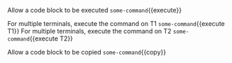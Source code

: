Allow a code block to be executed `some-command`{{execute}}

For multiple terminals, execute the command on T1 `some-command`{{execute T1}}
For multiple terminals, execute the command on T2 `some-command`{{execute T2}}

Allow a code block to be copied `some-command`{{copy}}

